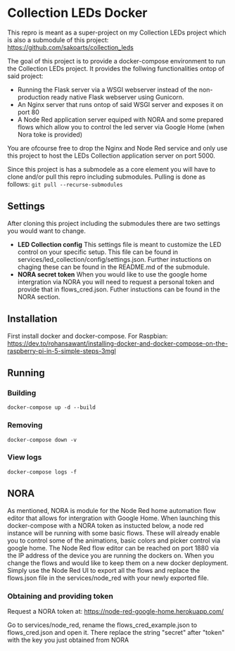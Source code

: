 # Collection LEDs Docker
This repro is meant as a super-project on my Collection LEDs project which is also a submodule of this project:
https://github.com/sakoarts/collection_leds

The goal of this project is to provide a docker-compose environment to run the Collection LEDs project. It provides the follwing functionalities ontop of said project:
* Running the Flask server via a WSGI webserver instead of the non-production ready native Flask webserver using Gunicorn.
* An Nginx server that runs ontop of said WSGI server and exposes it on port 80
* A Node Red application server equiped with NORA and some prepared flows which allow you to control the led server via Google Home (when Nora toke is provided)

You are ofcourse free to drop the Nginx and Node Red service and only use this project to host the LEDs Collection application server on port 5000.

Since this project is has a submodele as a core element you will have to clone and/or pull this repro including submodules. Pulling is done as follows:
`git pull --recurse-submodules`

## Settings
After cloning this project including the submodules there are two settings you would want to change. 
* **LED Collection config** This settings file is meant to customize the LED control on your specific setup. This file can be found in services/led_collection/config/settings.json. Further instuctions on chaging these can be found in the README.md of the submodule. 
* **NORA secret token** When you would like to use the google home intergration via NORA you will need to request a personal token and provide that in flows_cred.json. Futher instuctions can be found in the NORA section. 

## Installation
First install docker and docker-compose. For Raspbian:
https://dev.to/rohansawant/installing-docker-and-docker-compose-on-the-raspberry-pi-in-5-simple-steps-3mgl

## Running
### Building
`docker-compose up -d --build`
### Removing
`docker-compose down -v`
### View logs
`docker-compose logs -f`

## NORA
As mentioned, NORA is module for the Node Red home automation flow editor that allows for intergration with Google Home. When launching this docker-compose with a NORA token as instucted below, a node red instance will be running with some basic flows. These will already enable you to control some of the animations, basic colors and picker control via google home. The Node Red flow editor can be reached on port 1880 via the IP address of the device you are running the dockers on. When you change the flows and would like to keep them on a new docker deployment. Simply use the Node Red UI to export all the flows and replace the flows.json file in the services/node_red with your newly exported file. 

### Obtaining and providing token
Request a NORA token at:
https://node-red-google-home.herokuapp.com/

Go to services/node_red, rename the flows_cred_example.json to flows_cred.json and open it. There replace the string "secret" after "token" with the key you just obtained from NORA
